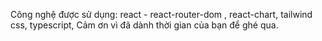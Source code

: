 <!-- @format -->

Công nghệ được sử dụng: react - react-router-dom , react-chart, tailwind css, typescript,
Cảm ơn vì đã dành thời gian của bạn để ghé qua.
